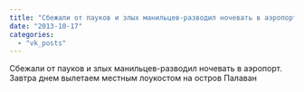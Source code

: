 ```yaml
---
title: "Сбежали от пауков и злых манильцев-разводил ночевать в аэропорт. Завтра днем вылетаем местным лоукос..."
date: "2013-10-17"
categories: 
  - "vk_posts"
---
```


Сбежали от пауков и злых манильцев-разводил ночевать в аэропорт. Завтра днем вылетаем местным лоукостом на остров Палаван
